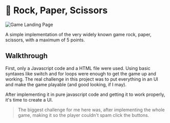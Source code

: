 # 💈 Rock, Paper, Scissors

![Game Landing Page](https://i.imgur.com/TnUvfuP.png)

A simple implementation of the very widely known game rock, paper, scissors, with a maximum of 5 points.

## Walkthrough

First, only a Javascript code and a HTML file were used. Using basic syntaxes like switch and for loops were enough to get the game up and working. The real challenge in this project was to put everything in an UI and make the game playable (and good looking, if I may). 

After implementing it in pure javascript code and getting it to work properly, it's time to create a UI. 

> The biggest challenge for me here was, after implementing the whole game, making it so the player couldn't spam click the buttons.
